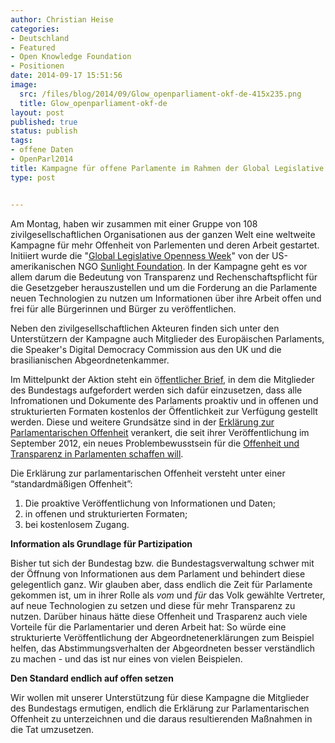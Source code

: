 ```yaml
---
author: Christian Heise
categories:
- Deutschland
- Featured
- Open Knowledge Foundation
- Positionen
date: 2014-09-17 15:51:56
image:
  src: /files/blog/2014/09/Glow_openparliament-okf-de-415x235.png
  title: Glow_openparliament-okf-de
layout: post
published: true
status: publish
tags:
- offene Daten
- OpenParl2014
title: Kampagne für offene Parlamente im Rahmen der Global Legislative Openness Week
type: post


---
```


Am Montag, haben wir zusammen mit einer Gruppe von 108 zivilgesellschaftlichen Organisationen aus der ganzen Welt eine weltweite Kampagne für mehr Offenheit von Parlementen und deren Arbeit gestartet. Initiiert wurde die "[Global Legislative Openness Week](http://openparl2014.org/)" von der US-amerikanischen NGO [Sunlight Foundation](http://sunlightfoundation.com/). In der Kampagne geht es vor allem darum die Bedeutung von Transparenz und Rechenschaftspflicht für die Gesetzgeber herauszustellen und um die Forderung an die Parlamente neuen Technologien zu nutzen um Informationen über ihre Arbeit offen und frei für alle Bürgerinnen und Bürger zu veröffentlichen.

Neben den zivilgesellschaftlichen Akteuren finden sich unter den Unterstützern der Kampagne auch Mitglieder des Europäischen Parlaments, die Speaker's Digital Democracy Commission aus den UK und die brasilianischen Abgeordnetenkammer.

Im Mittelpunkt der Aktion steht ein ö[ffentlicher Brief](/files/blog/2014/09/GermanOKFNDE-OpenUpYourLegislatureletter.pdf), in dem die Mitglieder des Bundestags aufgefordert werden sich dafür einzusetzen, dass alle Infromationen und Dokumente des Parlaments proaktiv und in offenen und strukturierten Formaten kostenlos der Öffentlichkeit zur Verfügung gestellt werden. Diese und weitere Grundsätze sind in der [Erklärung zur Parlamentarischen Offenheit](http://offenesparlament.de/info/offenheit) verankert, die seit ihrer Veröffentlichung im September 2012, ein neues Problembewusstsein für die [Offenheit und Transparenz in Parlamenten schaffen will](/blog/2013/04/studie-zur-offenheit-der-parlamente-in-deutschland-osterreich-schweiz/).

Die Erklärung zur parlamentarischen Offenheit versteht unter einer “standardmäßigen Offenheit”:

  1. Die proaktive Veröffentlichung von Informationen und Daten;
  2. in offenen und strukturierten Formaten;
  3. bei kostenlosem Zugang.

**Information als Grundlage für Partizipation**

Bisher tut sich der Bundestag bzw. die Bundestagsverwaltung schwer mit der Öffnung von Informationen aus dem Parlament und behindert diese gelegentlich ganz. Wir glauben aber, dass endlich die Zeit für Parlamente gekommen ist, um in ihrer Rolle als _vom_ und _für_ das Volk gewählte Vertreter, auf neue Technologien zu setzen und diese für mehr Transparenz zu nutzen. Darüber hinaus hätte diese Offenheit und Trasparenz auch viele Vorteile für die Parlamentarier und deren Arbeit hat: So würde eine strukturierte Veröffentlichung der Abgeordnetenerklärungen zum Beispiel helfen, das Abstimmungsverhalten der Abgeordneten besser verständlich zu machen - und das ist nur eines von vielen Beispielen. 

**Den Standard endlich auf offen setzen**

Wir wollen mit unserer Unterstützung für diese Kampagne die Mitglieder des Bundestags ermutigen, endlich die Erklärung zur Parlamentarischen Offenheit zu unterzeichnen und die daraus resultierenden Maßnahmen in die Tat umzusetzen.